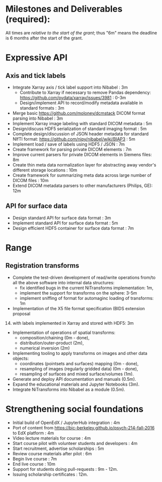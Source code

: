 # Milestones and Deliverables (required):

<!---
> List expected milestones and deliverables, and their expected timeline. Be
> specific and include (where possible) any goals for metrics the software
> project(s) are expected to reach upon completion of the grant (maximum of 500
> words)
-->

All times are *relative to the start of the grant*; thus "6m" means the deadline is 6 months after the start of the grant.

Expressive API
==============

Axis and tick labels
--------------------

* Integrate Xarray axis / tick label support into Nibabel : 3m
  * Contribute to Xarray if necessary to remove Pandas dependency:
    https://github.com/pydata/xarray/issues/3981 : 0-3m
  * Design/implement API to record/modify metadata available in standard
    formats : 3m
* Merge basic https://github.com/moloney/dcmstack DICOM format parsing into
  Nibabel : 3m
* Implement Xarray image labeling with standard DICOM metadata : 5m
* Design/discuss HDF5 serialization of standard imaging format : 5m
* Complete design/discussion of JSON header metadata for standard NIfTI
  format: https://github.com/nipy/nibabel/wiki/BIAP3 : 5m
* Implement load / save of labels using HDF5 / JSON : 7m
* Create framework for parsing private DICOM elements : 7m
* Improve current parsers for private DICOM elements in Siemens files: 8m
* Create thin meta data normalization layer for abstracting away vendor's
  different storage locations : 10m
* Create framework for summarizing meta data across large number of DICOM
  files : 10m
* Extend DICOM metadata parsers to other manufacturers (Philips, GE): 12m

API for surface data
--------------------

* Design standard API for surface data format : 3m
* Implement standard API for surface data format : 5m
* Design efficient HDF5 container for surface data format : 7m

Range
=====

Registration transforms
-----------------------

* Complete the test-driven development of read/write operations from/to all
  the above software into internal data structures:
    * fix identified bugs in the current NiTransforms implementation: 1m,
    * implement the support for transforms on the sphere: 3-5m
    * implement sniffing of format for automaginc loading of transforms: 1m
* Implementation of the X5 file format specification (BIDS extension proposal
14) with labels implemented in Xarray and stored with HDF5: 3m
* Implementation of operations of spatial transforms:
    * composition/chaining (0m - done),
    * distribution/outer-product (2m),
    * numerical inversion (2m)
* Implementing tooling to apply transforms on images and other data objects:
    * coordinates (pointsets and surfaces) mapping (0m - done),
    * resampling of images (regularly gridded data) (0m - done), <!-- it would be interesting to consider resampling of parcellations, and also, 4D splines - neither are available in scipy to the best of my knowledge -->
    * resampling of surfaces and mixed surface/volumes (1m).
* Generate and deploy API documentation and manuals (0.5m).
* Expand the educational materials and Jupyter Notebooks (3m).
* Integrate NiTransforms into Nibabel as a module (0.5m).

Strengthening social foundations
================================

* Initial build of OpenEdX / JupyterHub integration : 4m
* Port of content from https://bic-berkeley.github.io/psych-214-fall-2016 to
  EdX platform : 4m
* Video lecture materials for course : 4m
* Start course pilot with volunteer students and developers : 4m
* Start recruitment, advertise scholarships : 5m
* Review course materials after pilot : 6m
* Begin live course : 7m
* End live course : 10m
* Support for students doing pull-requests : 9m - 12m.
* Issuing scholarship certificates : 12m.
